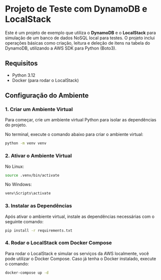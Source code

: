 # Projeto de Teste com DynamoDB e LocalStack

Este é um projeto de exemplo que utiliza o **DynamoDB** e o **LocalStack** para simulação de um banco de dados NoSQL local para testes. O projeto inclui operações básicas como criação, leitura e deleção de itens na tabela do DynamoDB, utilizando a AWS SDK para Python (Boto3).

## Requisitos

- Python 3.12
- Docker (para rodar o LocalStack)

## Configuração do Ambiente

### 1. Criar um Ambiente Virtual

Para começar, crie um ambiente virtual Python para isolar as dependências do projeto.

No terminal, execute o comando abaixo para criar o ambiente virtual:

```bash
python -m venv venv
```

### 2. Ativar o Ambiente Virtual
No Linux:
```bash
source .venv/bin/activate
```

No Windows:
```bash
venv\Scripts\activate
```

### 3. Instalar as Dependências
Após ativar o ambiente virtual, instale as dependências necessárias com o seguinte comando:
```bash
pip install -r requirements.txt
```

### 4. Rodar o LocalStack com Docker Compose
Para rodar o LocalStack e simular os serviços da AWS localmente, você pode utilizar o Docker Compose. Caso já tenha o Docker instalado, execute o comando:
```bash
docker-compose up -d
```
